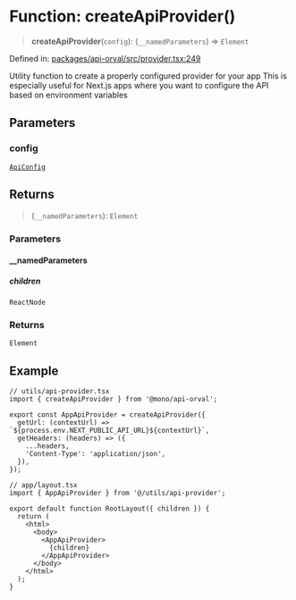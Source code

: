 # Function: createApiProvider()

> **createApiProvider**(`config`): (`__namedParameters`) => `Element`

Defined in: [packages/api-orval/src/provider.tsx:249](https://github.com/the-inconvenience-store/mono-example/blob/77ed7dd80da67d5d4a2bd8320e638952ed491201/packages/api-orval/src/provider.tsx#L249)

Utility function to create a properly configured provider for your app
This is especially useful for Next.js apps where you want to configure
the API based on environment variables

## Parameters

### config

[`ApiConfig`](../interfaces/ApiConfig.md)

## Returns

> (`__namedParameters`): `Element`

### Parameters

#### \_\_namedParameters

##### children

`ReactNode`

### Returns

`Element`

## Example

```tsx
// utils/api-provider.tsx
import { createApiProvider } from '@mono/api-orval';

export const AppApiProvider = createApiProvider({
  getUrl: (contextUrl) => `${process.env.NEXT_PUBLIC_API_URL}${contextUrl}`,
  getHeaders: (headers) => ({
    ...headers,
    'Content-Type': 'application/json',
  }),
});

// app/layout.tsx
import { AppApiProvider } from '@/utils/api-provider';

export default function RootLayout({ children }) {
  return (
    <html>
      <body>
        <AppApiProvider>
          {children}
        </AppApiProvider>
      </body>
    </html>
  );
}
```
